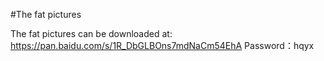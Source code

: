#The fat pictures

The fat pictures can be downloaded at:
https://pan.baidu.com/s/1R_DbGLBOns7mdNaCm54EhA 
Password：hqyx 


